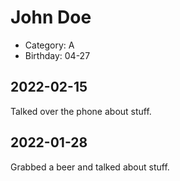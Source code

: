 # John Doe

- Category: A
- Birthday: 04-27

## 2022-02-15

Talked over the phone about stuff.

## 2022-01-28

Grabbed a beer and talked about stuff.
